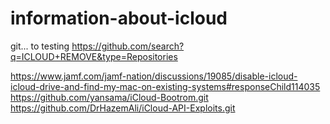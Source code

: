# information-about-icloud
git... to testing
https://github.com/search?q=ICLOUD+REMOVE&type=Repositories

https://www.jamf.com/jamf-nation/discussions/19085/disable-icloud-icloud-drive-and-find-my-mac-on-existing-systems#responseChild114035
https://github.com/yansama/iCloud-Bootrom.git
https://github.com/DrHazemAli/iCloud-API-Exploits.git
